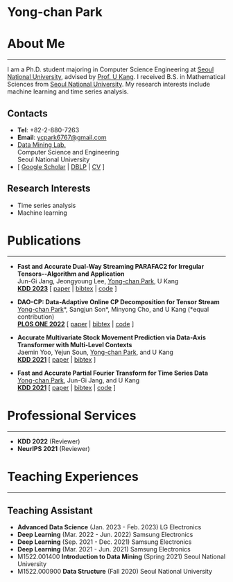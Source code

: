 # Yong-chan Park

# About Me
----------
I am a Ph.D. student majoring in Computer Science Engineering at [Seoul National University](https://www.snu.ac.kr/), 
advised by [Prof. U Kang](https://datalab.snu.ac.kr/~ukang/). 
I received B.S. in Mathematical Sciences from [Seoul National University](https://www.snu.ac.kr/).
My research interests include machine learning and time series analysis. 

## Contacts
- **Tel**: +82-2-880-7263
- **Email**: ycpark6767@gmail.com
- [Data Mining Lab.](https://datalab.snu.ac.kr/)    
Computer Science and Engineering     
Seoul National University
- [ [Google Scholar](https://scholar.google.com/citations?user=UAaauqQAAAAJ) 
| [DBLP](https://dblp.uni-trier.de/pid/274/1605.html) 
| [CV](https://yongchanpark.github.io/resources/cv/cv.pdf) ]

## Research Interests
- Time series analysis
- Machine learning


# Publications
--------------
- **Fast and Accurate Dual-Way Streaming PARAFAC2 for Irregular Tensors--Algorithm and Application**   
Jun-Gi Jang, Jeongyoung Lee, <u>Yong-chan Park</u>, U Kang   
[**KDD 2023**](https://www.kdd.org/kdd2023/) 
[ [paper](https://datalab.snu.ac.kr/~ukang/papers/dashKDD23.pdf) 
| [bibtex](https://github.com/snudatalab/Dash) 
| [code](https://github.com/snudatalab/Dash) ]

- **DAO-CP: Data-Adaptive Online CP Decomposition for Tensor Stream**   
<u>Yong-chan Park</u>\*, Sangjun Son\*, Minyong Cho, and U Kang (\*equal contribution)  
[**PLOS ONE 2022**](https://journals.plos.org/plosone/) 
[ [paper](https://yongchanpark.github.io/resources/2022/PLOSONE/SPC22.pdf) 
| [bibtex](https://yongchanpark.github.io/resources/2022/PLOSONE/SPC22.bib) 
| [code](https://github.com/snudatalab/DAO-CP) ]

- **Accurate Multivariate Stock Movement Prediction via Data-Axis Transformer with Multi-Level Contexts**   
Jaemin Yoo, Yejun Soun, <u>Yong-chan Park</u>, and U Kang   
[**KDD 2021**](https://www.kdd.org/kdd2021/) 
[ [paper](https://yongchanpark.github.io/resources/2021/KDD/YooSPK21.pdf) 
| [bibtex](https://yongchanpark.github.io/resources/2021/KDD/YooSPK21.bib) ]

- **Fast and Accurate Partial Fourier Transform for Time Series Data**   
<u>Yong-chan Park</u>, Jun-Gi Jang, and U Kang   
[**KDD 2021**](https://www.kdd.org/kdd2021/) 
[ [paper](https://yongchanpark.github.io/resources/2021/KDD/ParkJK21.pdf) 
| [bibtex](https://yongchanpark.github.io/resources/2021/KDD/ParkJK21.bib) 
| [code](https://github.com/snudatalab/PFT) ]


# Professional Services 
-----------------------
- **KDD 2022** (Reviewer)
- **NeurIPS 2021** (Reviewer)


# Teaching Experiences
----------------------
## Teaching Assistant
- **Advanced Data Science** (Jan. 2023 - Feb. 2023) LG Electronics
- **Deep Learning** (Mar. 2022 - Jun. 2022) Samsung Electronics
- **Deep Learning** (Sep. 2021 - Dec. 2021) Samsung Electronics
- **Deep Learning** (Mar. 2021 - Jun. 2021) Samsung Electronics
- M1522.001400 **Introduction to Data Mining** (Spring 2021) Seoul National University
- M1522.000900 **Data Structure** (Fall 2020) Seoul National University

